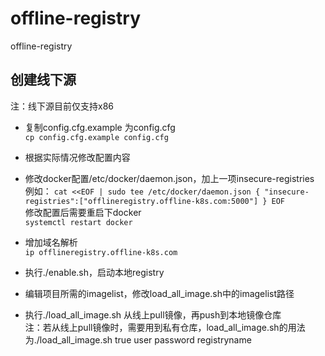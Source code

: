 # offline-registry
offline-registry

##  创建线下源  
注：线下源目前仅支持x86 

- 复制config.cfg.example 为config.cfg   
`cp config.cfg.example config.cfg`
- 根据实际情况修改配置内容

- 修改docker配置/etc/docker/daemon.json，加上一项insecure-registries
例如：
`cat <<EOF | sudo tee /etc/docker/daemon.json
{
  "insecure-registries":["offlineregistry.offline-k8s.com:5000"]
}
EOF`  
修改配置后需要重启下docker  
`systemctl restart docker`

- 增加域名解析    
`ip offlineregistry.offline-k8s.com`   

- 执行./enable.sh，启动本地registry  
- 编辑项目所需的imagelist，修改load_all_image.sh中的imagelist路径  
- 执行./load_all_image.sh 从线上pull镜像，再push到本地镜像仓库   
  注：若从线上pull镜像时，需要用到私有仓库，load_all_image.sh的用法为./load_all_image.sh true user password registryname
